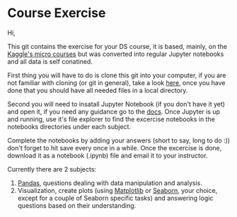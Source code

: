 # Course Exercise
Hi,

This git contains the exercise for your DS course, it is based, mainly, on the [Kaggle's micro courses](https://www.kaggle.com/learn) but was converted into regular Jupyter notebooks and all data is self conatined.

First thing you will have to do is clone this git into your computer, if you are not familiar with cloning (or git in general), take a look [here](https://gist.github.com/brandon1024/14b5f9fcfd982658d01811ee3045ff1e),
once you have done that you should have all needed files in a local directory.

Second you will need to insatall Jupyter Notebook (if you don't have it yet) and open it, if you need any guidance go to the [docs](https://jupyter.readthedocs.io/en/latest/install/notebook-classic.html).
Once Jupyter is up and running, use it's file explorer to find the excercise notebooks in the notebooks directories under each subject.

Complete the notebooks by adding your answers (short to say, long to do :))
don't forget to hit save every once in a while.
Once the excercise is done, download it as a notebook (.ipynb) file and email it to your instructor.

Currently there are 2 subjects:
1. [Pandas](https://pandas.pydata.org/), questions dealing with data manipulation and analysis.
2. Visualization, create plots (using [Matplotlib](https://matplotlib.org/) or [Seaborn](https://seaborn.pydata.org/), your choice, except for a couple of Seaborn specific tasks) and answering logic questions based on their understanding.




